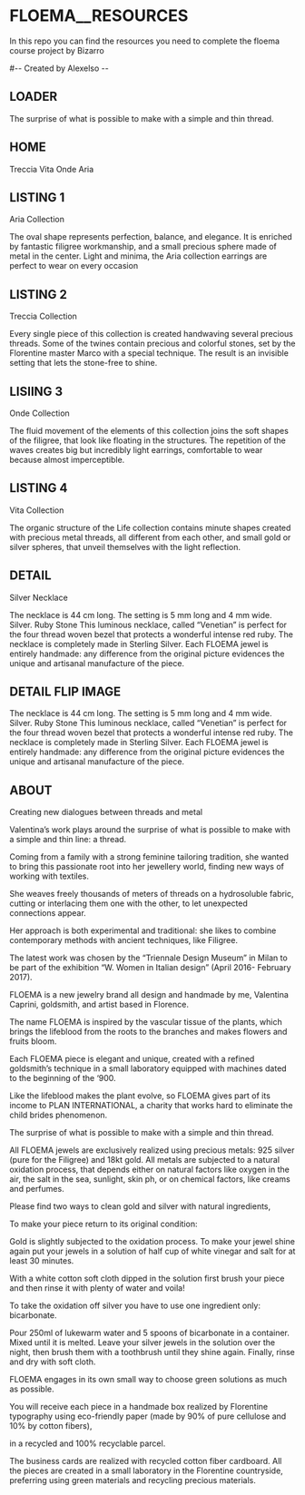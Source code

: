 # FLOEMA__RESOURCES
In this repo you can find the resources you need to complete the floema course project by Bizarro

#-- Created by Alexelso --

## LOADER

The surprise of what is possible
to make with a simple 
and thin thread.

## HOME

Treccia  Vita  Onde  Aria

## LISTING 1

Aria Collection

The oval shape represents perfection, balance, and elegance.
It is enriched by fantastic filigree workmanship, and a small precious sphere made of metal in the center. Light and minima, the Aria collection earrings are perfect to wear on every occasion

## LISTING 2
Treccia Collection

Every single piece of this collection is created handwaving several precious threads. Some of the twines contain precious and colorful stones, set by the Florentine master Marco with a special technique. 
The result is an invisible setting that lets the stone-free to shine. 

## LISIING 3
Onde Collection

The fluid movement of the elements of this collection joins the soft shapes of the filigree, that look like floating in the structures. The repetition of the waves creates big but incredibly light earrings, comfortable to wear because almost imperceptible. 

## LISTING 4
Vita Collection

The organic structure of the Life collection contains minute shapes created with precious metal threads, all different from each other, and small gold or silver spheres, that unveil themselves with the light reflection. 

## DETAIL
Silver Necklace

The necklace is 44 cm long. 
The setting is 5 mm long and 4 mm wide.
Silver. Ruby Stone
This luminous necklace, called “Venetian” is perfect for the four thread woven bezel that protects a wonderful intense red ruby. 
The necklace is completely made in Sterling Silver.
Each FLOEMA jewel is entirely handmade: any difference from the original picture evidences the unique and artisanal manufacture 
of the piece.

## DETAIL FLIP IMAGE
The necklace is 44 cm long. 
The setting is 5 mm long and 4 mm wide.
Silver. Ruby Stone
This luminous necklace, called “Venetian” is perfect for the four thread woven bezel that protects a wonderful intense red ruby. 
The necklace is completely made in Sterling Silver.
Each FLOEMA jewel is entirely handmade: any difference from the original picture evidences the unique and artisanal manufacture 
of the piece.


## ABOUT
Creating new dialogues 
between threads and metal

Valentina’s work plays around the surprise of what is possible to make with a simple and thin line: a thread.

Coming from a family with a strong feminine tailoring tradition, she wanted to bring this passionate root into her jewellery world, finding new ways of working with textiles.

She weaves freely thousands of meters of threads on a hydrosoluble fabric, cutting or interlacing them one with the other, to let unexpected connections appear.

Her approach is both experimental and traditional: she likes to combine contemporary methods with ancient techniques, like Filigree.

The latest work was chosen by the “Triennale Design Museum” in Milan to be part of the exhibition “W. Women in Italian design” (April 2016- February 2017).

FLOEMA is a new jewelry brand all design and handmade by me, Valentina Caprini, goldsmith, and artist based in Florence.


The name FLOEMA is inspired by the vascular tissue of the plants, which brings the lifeblood from the roots to the branches and makes flowers and fruits bloom.

Each FLOEMA piece is elegant and unique, created with a refined goldsmith’s technique in a small laboratory equipped with machines dated to the beginning of the ‘900.


Like the lifeblood makes the plant evolve, so FLOEMA gives part of its income to PLAN INTERNATIONAL, a charity that works hard to eliminate the child brides phenomenon.



The surprise of what is possible
to make with a simple 
and thin thread.



All FLOEMA jewels are exclusively realized using precious metals: 925 silver (pure for the Filigree) and 18kt gold. All metals are subjected to a natural oxidation process, that depends either on natural factors like oxygen in the air, the salt in the sea, sunlight, skin ph, or on chemical factors, like creams and perfumes.

 
Please find two ways to clean gold and silver with natural ingredients,

To make your piece return to its original condition:

Gold is slightly subjected to the oxidation process. To make your jewel shine again put your jewels in a solution of half cup of white vinegar and salt for at least 30 minutes.

With a white cotton soft cloth dipped in the solution first brush your piece and then rinse it with plenty of water and voila!

 
To take the oxidation off silver you have to use one ingredient only: bicarbonate.

Pour 250ml of lukewarm water and 5 spoons of bicarbonate in a container. Mixed until it is melted. Leave your silver jewels in the solution over the night, then brush them with a toothbrush until they shine again. Finally, rinse and dry with soft cloth.


FLOEMA engages in its own small way to choose green solutions as much as possible.

You will receive each piece in a handmade box realized by Florentine typography using eco-friendly paper (made by 90% of pure cellulose and 10% by cotton fibers),

in a recycled and 100% recyclable parcel.


The business cards are realized with recycled cotton fiber cardboard.
All the pieces are created in a small laboratory in the Florentine countryside, preferring using green materials and recycling precious materials.
